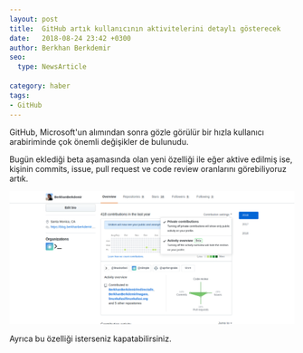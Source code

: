 ```yaml
---
layout: post
title:  GitHub artık kullanıcının aktivitelerini detaylı gösterecek
date:   2018-08-24 23:42 +0300
author: Berkhan Berkdemir
seo:
  type: NewsArticle

category: haber
tags:
- GitHub
---
```


GitHub, Microsoft'un alımından sonra gözle görülür bir hızla kullanıcı arabiriminde çok önemli değişikler de bulunudu.

Bugün eklediği beta aşamasında olan yeni özelliği ile eğer aktive edilmiş ise, kişinin commits, issue, pull request ve code review oranlarını görebiliyoruz artık.

![GitHub'ın katkıda bulunma haritasının yeni yüzü](/image/2018/08/1-github-activity-overview-beta-screenshot.png)

Ayrıca bu özelliği isterseniz kapatabilirsiniz.
